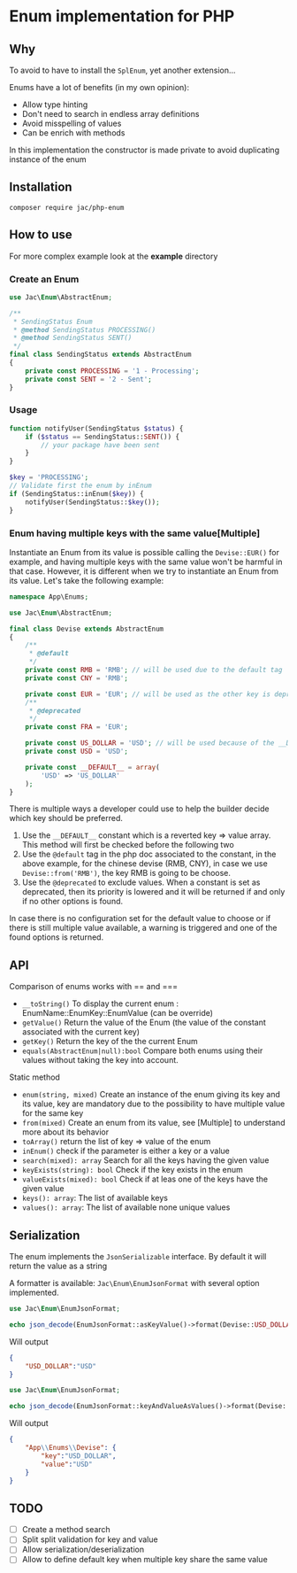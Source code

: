 # Enum implementation for PHP

## Why

To avoid to have to install the `SplEnum`, yet another extension...

Enums have a lot of benefits (in my own opinion):

- Allow type hinting
- Don't need to search in endless array definitions 
- Avoid misspelling of values
- Can be enrich with methods

In this implementation the constructor is made 
private to avoid duplicating instance of the enum

## Installation

```
composer require jac/php-enum
```

## How to use

For more complex example look at the __example__ directory

### Create an Enum

```php
use Jac\Enum\AbstractEnum;

/**
 * SendingStatus Enum
 * @method SendingStatus PROCESSING()
 * @method SendingStatus SENT()
 */
final class SendingStatus extends AbstractEnum
{
    private const PROCESSING = '1 - Processing';
    private const SENT = '2 - Sent';
}
```

### Usage

```php
function notifyUser(SendingStatus $status) {
    if ($status == SendingStatus::SENT()) {
        // your package have been sent
    }
}

$key = 'PROCESSING';
// Validate first the enum by inEnum
if (SendingStatus::inEnum($key)) {
    notifyUser(SendingStatus::$key());
}
```

### Enum having multiple keys with the same value[Multiple]

Instantiate an Enum from its value is possible calling the `Devise::EUR()` for example, 
and having multiple keys with the same value won't be harmful in that case. However, it
is different when we try to instantiate an Enum from its value. Let's take the following 
example:

```php
namespace App\Enums;

use Jac\Enum\AbstractEnum;

final class Devise extends AbstractEnum
{
    /**
     * @default
     */
    private const RMB = 'RMB'; // will be used due to the default tag
    private const CNY = 'RMB'; 

    private const EUR = 'EUR'; // will be used as the other key is deprecated
    /**
     * @deprecated
     */
    private const FRA = 'EUR';

    private const US_DOLLAR = 'USD'; // will be used because of the __DEFAULT__ configuration
    private const USD = 'USD';

    private const __DEFAULT__ = array(
        'USD' => 'US_DOLLAR'
    );
}
```

There is multiple ways a developer could use to help the builder decide which key should be 
preferred.
1. Use the `__DEFAULT__` constant which is a reverted key => value array. This method will first be checked before the following two
2. Use the `@default` tag in the php doc associated to the constant, in the above example, for the chinese devise (RMB, CNY),
in case we use `Devise::from('RMB')`, the key RMB is going to be choose.
3. Use the `@deprecated` to exclude values. When a constant is set as deprecated, then its priority is lowered and it will be returned if and only if no other options is found.

In case there is no configuration set for the default value to choose or if there is still multiple value available, a warning is triggered and one of the
found options is returned.

## API

Comparison of enums works with == and ===

- `__toString()` To display the current enum : EnumName::EnumKey::EnumValue (can be override)
- `getValue()` Return the value of the Enum (the value of the constant associated with the current key)
- `getKey()` Return the key of the the current Enum
- `equals(AbstractEnum|null):bool` Compare both enums using their values without taking the key into account.

Static method

- `enum(string, mixed)` Create an instance of the enum giving its key and its value, key are mandatory due to the possibility to have multiple value for the same key
- `from(mixed)` Create an enum from its value, see [Multiple] to understand more about its behavior
- `toArray()` return the list of key => value  of the enum
- `inEnum()` check if the parameter is either a key or a value
- `search(mixed): array` Search for all the keys having the given value
- `keyExists(string): bool` Check if the key exists in the enum
- `valueExists(mixed): bool` Check if at leas one of the keys have the given value
- `keys(): array`: The list of available keys
- `values(): array`: The list of available none unique values

## Serialization

The enum implements the `JsonSerializable` interface. By default it will return the value as a string

A formatter is available: `Jac\Enum\EnumJsonFormat` with several option implemented.

```php
use Jac\Enum\EnumJsonFormat;

echo json_decode(EnumJsonFormat::asKeyValue()->format(Devise::USD_DOLLAR()));
```

Will output
```json
{
    "USD_DOLLAR":"USD"
}
```

```php
use Jac\Enum\EnumJsonFormat;

echo json_decode(EnumJsonFormat::keyAndValueAsValues()->format(Devise::USD_DOLLAR()));
```
Will output
```json
{
    "App\\Enums\\Devise": {
        "key":"USD_DOLLAR",
        "value":"USD"
    }
}
```

## TODO

- [ ] Create a method search
- [ ] Split split validation for key and value
- [ ] Allow serialization/deserialization
- [ ] Allow to define default key when multiple key share the same value